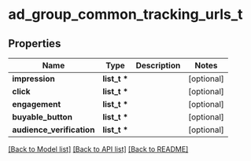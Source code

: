 # ad_group_common_tracking_urls_t

## Properties
Name | Type | Description | Notes
------------ | ------------- | ------------- | -------------
**impression** | **list_t \*** |  | [optional] 
**click** | **list_t \*** |  | [optional] 
**engagement** | **list_t \*** |  | [optional] 
**buyable_button** | **list_t \*** |  | [optional] 
**audience_verification** | **list_t \*** |  | [optional] 

[[Back to Model list]](../README.md#documentation-for-models) [[Back to API list]](../README.md#documentation-for-api-endpoints) [[Back to README]](../README.md)



